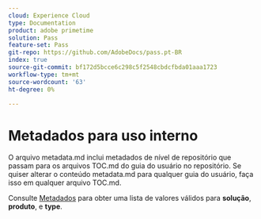 ```yaml
---
cloud: Experience Cloud
type: Documentation
product: adobe primetime
solution: Pass
feature-set: Pass
git-repo: https://github.com/AdobeDocs/pass.pt-BR
index: true
source-git-commit: bf172d5bcce6c298c5f2548cbdcfbda01aaa1723
workflow-type: tm+mt
source-wordcount: '63'
ht-degree: 0%

---
```



# Metadados para uso interno

O arquivo metadata.md inclui metadados de nível de repositório que passam para os arquivos TOC.md do guia do usuário no repositório. Se quiser alterar o conteúdo metadata.md para qualquer guia do usuário, faça isso em qualquer arquivo TOC.md.

Consulte [Metadados](https://experienceleague.adobe.com/docs/authoring-guide-exl/using/editing/user-guide-setup/metadata.html) para obter uma lista de valores válidos para **solução**, **produto**, e **type**.
